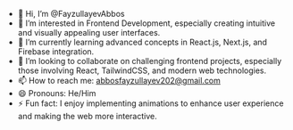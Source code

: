 - 👋 Hi, I’m @FayzullayevAbbos  
- 👀 I’m interested in Frontend Development, especially creating intuitive and visually appealing user interfaces.  
- 🌱 I’m currently learning advanced concepts in React.js, Next.js, and Firebase integration.  
- 💞️ I’m looking to collaborate on challenging frontend projects, especially those involving React, TailwindCSS, and modern web technologies.  
- 📫 How to reach me: abbosfayzullayev202@gmail.com  
- 😄 Pronouns: He/Him  
- ⚡ Fun fact: I enjoy implementing animations to enhance user experience and making the web more interactive.  


